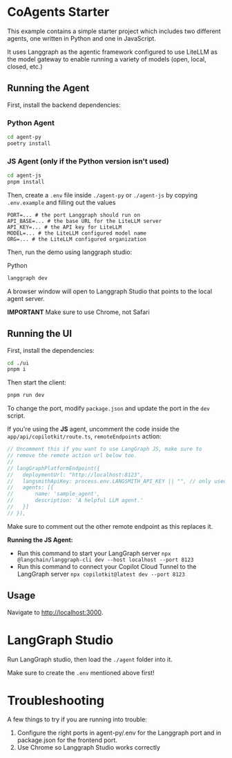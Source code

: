 # CoAgents Starter

This example contains a simple starter project which includes two different agents, one written in Python and one in JavaScript.

It uses Langgraph as the agentic framework configured to use LiteLLM as the model gateway to enable running a variety of models (open, local, closed, etc.)

## Running the Agent

First, install the backend dependencies:

### Python Agent

```sh
cd agent-py
poetry install
```

### JS Agent (only if the Python version isn't used)

```sh
cd agent-js
pnpm install
```

Then, create a `.env` file inside `./agent-py` or `./agent-js` by copying `.env.example` and filling out the values

```
PORT=... # the port Langgraph should run on
API_BASE=... # the base URL for the LiteLLM server
API_KEY=... # the API key for LiteLLM
MODEL=... # the LiteLLM configured model name
ORG=... # the LiteLLM configured organization
```

Then, run the demo using langgraph studio:

Python

```sh
langgraph dev
```

A browser window will open to Langgraph Studio that points to the local agent server.  

**IMPORTANT** Make sure to use Chrome, not Safari


## Running the UI

First, install the dependencies:

```sh
cd ./ui
pnpm i
```

Then start the client:

```sh
pnpm run dev
```

To change the port, modify `package.json` and update the port in the `dev` script.

If you're using the **JS** agent, uncomment the code inside the `app/api/copilotkit/route.ts`, `remoteEndpoints` action: 

```ts
// Uncomment this if you want to use LangGraph JS, make sure to 
// remove the remote action url below too.
//
// langGraphPlatformEndpoint({
//   deploymentUrl: "http://localhost:8123",
//   langsmithApiKey: process.env.LANGSMITH_API_KEY || "", // only used in LangGraph Platform deployments
//   agents: [{
//       name: 'sample_agent', 
//       description: 'A helpful LLM agent.'
//   }]
// }),
```

Make sure to comment out the other remote endpoint as this replaces it.

**Running the JS Agent:**
- Run this command to start your LangGraph server `npx @langchain/langgraph-cli dev --host localhost --port 8123`
- Run this command to connect your Copilot Cloud Tunnel to the LangGraph server `npx copilotkit@latest dev --port 8123`


## Usage

Navigate to [http://localhost:3000](http://localhost:3000).

# LangGraph Studio

Run LangGraph studio, then load the `./agent` folder into it.

Make sure to create the `.env` mentioned above first!

# Troubleshooting

A few things to try if you are running into trouble:

1. Configure the right ports in agent-py/.env for the Langgraph port and in package.json for the frontend port.
2. Use Chrome so Langgraph Studio works correctly